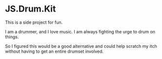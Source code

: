 # JS.Drum.Kit

This is a side project for fun. 

I am a drummer, and I love music. I am always fighting the urge to drum on things. 

So I figured this would be a good alternative and could help scratch my itch without having to get an entire drumset involved. 
